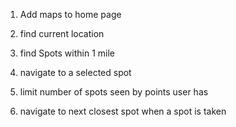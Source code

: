 
1) Add maps to home page

2) find current location

3) find Spots within 1 mile

4) navigate to a selected spot

5) limit number of spots seen by points user has

6) navigate to next closest spot when a spot is taken
